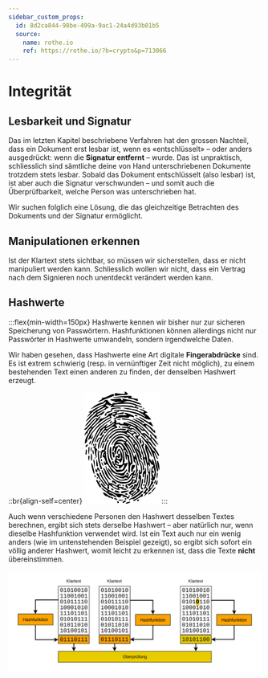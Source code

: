 ```yaml
---
sidebar_custom_props:
  id: 8d2ca844-98be-499a-9ac1-24a4d93b01b5
  source:
    name: rothe.io
    ref: https://rothe.io/?b=crypto&p=713066
---
```


# Integrität
## Lesbarkeit und Signatur
Das im letzten Kapitel beschriebene Verfahren hat den grossen Nachteil, dass ein Dokument erst lesbar ist, wenn es «entschlüsselt» – oder anders ausgedrückt: wenn die **Signatur entfernt** – wurde. Das ist unpraktisch, schliesslich sind sämtliche deine von Hand unterschriebenen Dokumente trotzdem stets lesbar. Sobald das Dokument entschlüsselt (also lesbar) ist, ist aber auch die Signatur verschwunden – und somit auch die Überprüfbarkeit, welche Person was unterschrieben hat.

Wir suchen folglich eine Lösung, die das gleichzeitige Betrachten des Dokuments und der Signatur ermöglicht.

## Manipulationen erkennen
Ist der Klartext stets sichtbar, so müssen wir sicherstellen, dass er nicht manipuliert werden kann. Schliesslich wollen wir nicht, dass ein Vertrag nach dem Signieren noch unentdeckt verändert werden kann.

## Hashwerte
:::flex{min-width=150px}
Hashwerte kennen wir bisher nur zur sicheren Speicherung von Passwörtern. Hashfunktionen können allerdings nicht nur Passwörter in Hashwerte umwandeln, sondern irgendwelche Daten.

Wir haben gesehen, dass Hashwerte eine Art digitale **Fingerabdrücke** sind. Es ist extrem schwierig (resp. in vernünftiger Zeit nicht möglich), zu einem bestehenden Text einen anderen zu finden, der denselben Hashwert erzeugt.

::br{align-self=center}
![Hashwerte sind digitale Fingerabdrücke --width=100px](../05-Hashfunktionen/images/fingerprint.png)
:::

Auch wenn verschiedene Personen den Hashwert desselben Textes berechnen, ergibt sich stets derselbe Hashwert – aber natürlich nur, wenn dieselbe Hashfunktion verwendet wird. Ist ein Text auch nur ein wenig anders (wie im untenstehenden Beispiel gezeigt), so ergibt sich sofort ein völlig anderer Hashwert, womit leicht zu erkennen ist, dass die Texte **nicht** übereinstimmen.


![Hashwerte von verschiedenen Mitteilungen](images/hash.svg)




